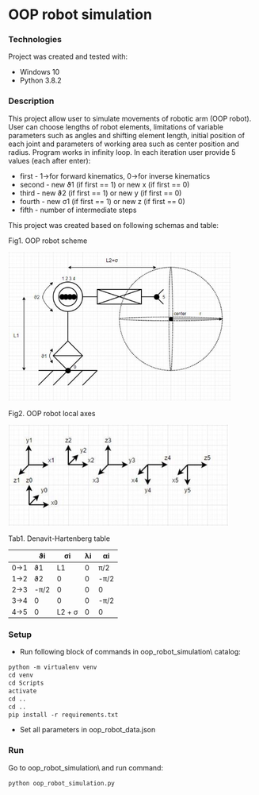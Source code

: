 # OOP robot simulation

### Technologies
Project was created and tested with:
* Windows 10
* Python 3.8.2

### Description
This project allow user to simulate movements of robotic arm (OOP robot). User can choose lengths of robot elements, limitations of variable parameters such as angles and shifting element length, initial position of each joint and parameters of working area such as center position and radius. Program works in infinity loop. In each iteration user provide 5 values (each after enter): 
* first  - 1->for forward kinematics, 0->for inverse kinematics
* second - new ϑ1 (if first == 1) or new x (if first == 0)
* third  - new ϑ2 (if first == 1) or new y (if first == 0)
* fourth - new σ1 (if first == 1) or new z (if first == 0)
* fifth  - number of intermediate steps

This project was created based on following schemas and table:

Fig1. OOP robot scheme

<img src="/images/robot.JPG" width="450">

Fig2. OOP robot local axes

![robot axes](/images/axes.JPG)

Tab1. Denavit-Hartenberg table

|  | ϑi | σi | λi | αi|
|- | -- | -- | -- | - |
|0->1 | ϑ1| L1| 0| π/2|
|1->2 | ϑ2| 0 | 0| -π/2|
|2->3 | -π/2| 0| 0| 0|
|3->4 | 0| 0| 0| -π/2|
|4->5 | 0| L2 + σ| 0| 0|


### Setup
- Run following block of commands in oop_robot_simulation\ catalog:
```
python -m virtualenv venv
cd venv
cd Scripts
activate
cd ..
cd ..
pip install -r requirements.txt
```
- Set all parameters in oop_robot_data.json


### Run
Go to oop_robot_simulation\ and run command:
```
python oop_robot_simulation.py
```